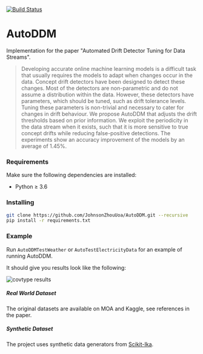 [![Build Status](https://travis-ci.com/JohnsonZhouUoa/AutoDDM.svg?branch=main)](https://travis-ci.com/JohnsonZhouUoa/AutoDDM)
# AutoDDM

Implementation for the paper "Automated Drift Detector Tuning for Data Streams".

> Developing accurate online machine learning models is a difficult task that usually requires the models to adapt when changes occur in the data. Concept drift detectors have been designed to detect these changes. Most of the detectors are non-parametric and do not assume a distribution within the data. However, these detectors have parameters, which should be tuned, such as drift tolerance levels. Tuning these parameters is non-trivial and necessary to cater for changes in drift behaviour. We propose AutoDDM that adjusts the drift thresholds based on prior information. We exploit the periodicity in the data stream when it exists, such that it is more sensitive to true concept drifts while reducing false-positive detections. The experiments show an accuracy improvement of the models by an average of 1.45\%.

### Requirements

Make sure the following dependencies are installed:

* Python &ge; 3.6


### Installing

```bash
git clone https://github.com/JohnsonZhouUoa/AutoDDM.git --recursive
pip install -r requirements.txt
```

### Example
Run `AutoDDMTestWeather` or `AutoTestElectricityData` for an example of running AutoDDM.

It should give you results look like the following:

![covtype results](https://scikit-ika.github.io/scikit-ika/_images/ErrorRate.PNG)

##### Real World Dataset

The original datasets are available on MOA and Kaggle, see references in the paper.

##### Synthetic Dataset

The project uses synthetic data generators from [Scikit-Ika](https://github.com/scikit-ika/scikit-ika/tree/master/skika/data). 
